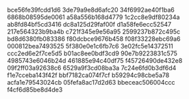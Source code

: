 bce56fe39fcdd1d6
3de79a9e8d6afc20
34f6992ae40f1ba6
6868b08595de0061
a58a556b168d4779
1c2cc8e9df80234a
ab8fd84bf5cd3416
dc8a125d29faf00f
d1a58fe6ecc52547
217e564323b9ba4b
c721f345e9e56a95
2599237b872c495c
bd8d6380fb083386
f80dcbce9676b458
f08f33228ebc69a6
000812bea7493525
5f380e0e1c6fb7c6
3e02fc5e14372511
ccc2ed6e2f7ce5d5
b01ac8ee0bdf3cd9
90e7b9223831c575
4985743e6046b24d
461885e94c40df75
f45726490de432e8
09f2ff03a92638c6
6529a9f3cd08ba3a
7c24e6fd0b3df6d4
f1e7cceba143f42f
bbf7182ca074f7cf
b59294c98cbe5a78
acfa1e79543024cb
05fefa8ac17d2d63
bbeceac506004ccc
f4cf6d85be8d4de3
